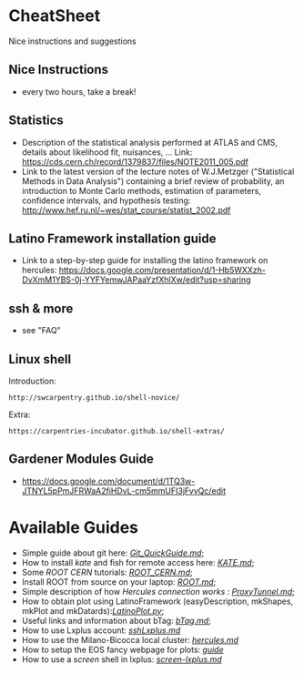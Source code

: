 # CheatSheet

Nice instructions and suggestions

## Nice Instructions

 * every two hours, take a break!
 
 
## Statistics

 * Description of the statistical analysis performed at ATLAS and CMS, details about likelihood fit, nuisances, ... Link: https://cds.cern.ch/record/1379837/files/NOTE2011_005.pdf
 * Link to the latest version of the lecture notes of W.J.Metzger ("Statistical Methods in Data Analysis") containing a brief review of probability, an introduction to Monte Carlo methods,
estimation of parameters, confidence intervals, and hypothesis testing: http://www.hef.ru.nl/~wes/stat_course/statist_2002.pdf

## Latino Framework installation guide
 * Link to a step-by-step guide for installing the latino framework on hercules: https://docs.google.com/presentation/d/1-Hb5WXXzh-DvXmM1YBS-0j-YYFYemwJAPaaYzfXhlXw/edit?usp=sharing

## ssh & more

 * see "FAQ"

## Linux shell

Introduction:

    http://swcarpentry.github.io/shell-novice/

Extra:

    https://carpentries-incubator.github.io/shell-extras/
 
## Gardener Modules Guide
 
 * https://docs.google.com/document/d/1TQ3w-JTNYL5pPmJFRWaA2fiHDvL-cm5mmUFI3jFvvQc/edit


# Available Guides

 * Simple guide about git here: *[Git_QuickGuide.md](Git_QuickGuide.md)*;
 * How to install *kate* and fish for remote access here: *[KATE.md](KATE.md)*;
 * Some *ROOT CERN* tutorials: *[ROOT_CERN.md](ROOT_CERN.md)*;
 * Install ROOT from source on your laptop: *[ROOT.md](ROOT.md)*;
 * Simple description of how *Hercules connection works* : *[ProxyTunnel.md](ProxyTunnel.md)*; 
 * How to obtain plot using LatinoFramework (easyDescription, mkShapes, mkPlot and mkDatards):*[LatinoPlot.py](LatinoPlot.py)*;
 * Useful links and information about bTag: *[bTag.md](bTag.md)*;
 * How to use Lxplus account: *[sshLxplus.md](sshLxplus.md)*
 * How to use the Milano-Bicocca local cluster: *[hercules.md](hercules.md)*
 * How to setup the EOS fancy webpage for plots: *[guide](https://cernbox-manual.web.cern.ch/cernbox-manual/en/web/)*
 * How to use a _screen_ shell in lxplus: *[screen-lxplus.md](screen-lxplus.md)*
